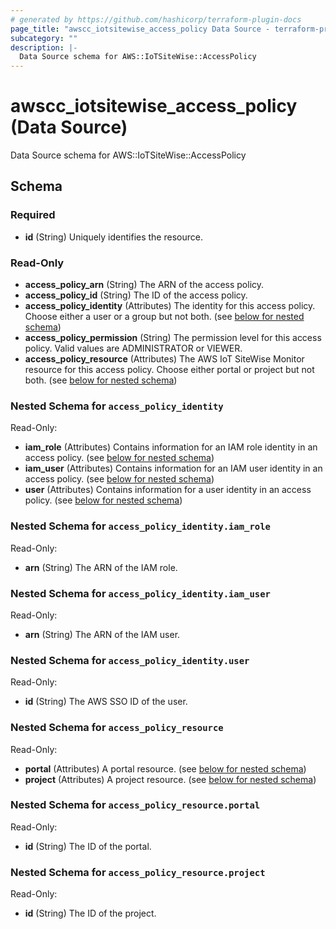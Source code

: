 ```yaml
---
# generated by https://github.com/hashicorp/terraform-plugin-docs
page_title: "awscc_iotsitewise_access_policy Data Source - terraform-provider-awscc"
subcategory: ""
description: |-
  Data Source schema for AWS::IoTSiteWise::AccessPolicy
---
```


# awscc_iotsitewise_access_policy (Data Source)

Data Source schema for AWS::IoTSiteWise::AccessPolicy



<!-- schema generated by tfplugindocs -->
## Schema

### Required

- **id** (String) Uniquely identifies the resource.

### Read-Only

- **access_policy_arn** (String) The ARN of the access policy.
- **access_policy_id** (String) The ID of the access policy.
- **access_policy_identity** (Attributes) The identity for this access policy. Choose either a user or a group but not both. (see [below for nested schema](#nestedatt--access_policy_identity))
- **access_policy_permission** (String) The permission level for this access policy. Valid values are ADMINISTRATOR or VIEWER.
- **access_policy_resource** (Attributes) The AWS IoT SiteWise Monitor resource for this access policy. Choose either portal or project but not both. (see [below for nested schema](#nestedatt--access_policy_resource))

<a id="nestedatt--access_policy_identity"></a>
### Nested Schema for `access_policy_identity`

Read-Only:

- **iam_role** (Attributes) Contains information for an IAM role identity in an access policy. (see [below for nested schema](#nestedatt--access_policy_identity--iam_role))
- **iam_user** (Attributes) Contains information for an IAM user identity in an access policy. (see [below for nested schema](#nestedatt--access_policy_identity--iam_user))
- **user** (Attributes) Contains information for a user identity in an access policy. (see [below for nested schema](#nestedatt--access_policy_identity--user))

<a id="nestedatt--access_policy_identity--iam_role"></a>
### Nested Schema for `access_policy_identity.iam_role`

Read-Only:

- **arn** (String) The ARN of the IAM role.


<a id="nestedatt--access_policy_identity--iam_user"></a>
### Nested Schema for `access_policy_identity.iam_user`

Read-Only:

- **arn** (String) The ARN of the IAM user.


<a id="nestedatt--access_policy_identity--user"></a>
### Nested Schema for `access_policy_identity.user`

Read-Only:

- **id** (String) The AWS SSO ID of the user.



<a id="nestedatt--access_policy_resource"></a>
### Nested Schema for `access_policy_resource`

Read-Only:

- **portal** (Attributes) A portal resource. (see [below for nested schema](#nestedatt--access_policy_resource--portal))
- **project** (Attributes) A project resource. (see [below for nested schema](#nestedatt--access_policy_resource--project))

<a id="nestedatt--access_policy_resource--portal"></a>
### Nested Schema for `access_policy_resource.portal`

Read-Only:

- **id** (String) The ID of the portal.


<a id="nestedatt--access_policy_resource--project"></a>
### Nested Schema for `access_policy_resource.project`

Read-Only:

- **id** (String) The ID of the project.


